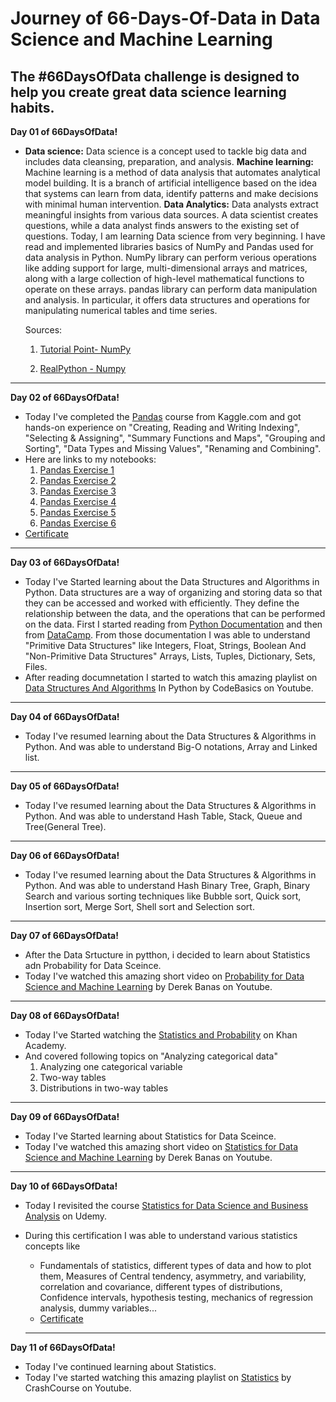 # Journey of 66-Days-Of-Data in Data Science and Machine Learning

The #66DaysOfData challenge is designed to help you create great data science learning habits.
---


**Day 01 of 66DaysOfData!**

- __Data science:__ Data science is a concept used to tackle big data and includes data cleansing, preparation, and analysis. __Machine learning:__ Machine learning is a method of data analysis that automates analytical model building. It is a branch of artificial intelligence based on the idea that systems can learn from data, identify patterns and make decisions with minimal human intervention. __Data Analytics:__ Data analysts extract meaningful insights from various data sources. A data scientist creates questions, while a data analyst finds answers to the existing set of questions.
Today, I am learning Data science from very beginning. I have read and implemented libraries basics of NumPy and Pandas used for data analysis in Python.
NumPy library can perform verious operations like adding support for large, multi-dimensional arrays and matrices, along with a large collection of high-level mathematical functions to operate on these arrays.
pandas library can perform data manipulation and analysis. In particular, it offers data structures and operations for manipulating numerical tables and time series.

  Sources:
  
  1. [Tutorial Point- NumPy](https://www.tutorialspoint.com/numpy/index.htm)
  
  2. [RealPython - Numpy](https://realpython.com/numpy-array-programming/)
---

**Day 02 of 66DaysOfData!**

- Today I've completed the [Pandas](https://www.kaggle.com/learn/pandas) course from Kaggle.com and got hands-on experience on "Creating, Reading and Writing Indexing", "Selecting & Assigning", "Summary Functions and Maps", "Grouping and Sorting", "Data Types and Missing Values", "Renaming and Combining".
- Here are links to my notebooks:
  1. [Pandas Exercise 1](https://www.kaggle.com/swapnilbhange/pandas-exercise-1-creating-reading-and-writing)
  2. [Pandas Exercise 2](https://www.kaggle.com/swapnilbhange/pandas-exercise-2-indexing-selecting-assigning)
  3. [Pandas Exercise 3](https://www.kaggle.com/swapnilbhange/pandas-exercise-3-summary-functions-and-maps)
  4. [Pandas Exercise 4](https://www.kaggle.com/swapnilbhange/pandas-exercise-4-grouping-and-sorting)
  5. [Pandas Exercise 5](https://www.kaggle.com/swapnilbhange/pandas-exercise-5-data-types-and-missing-values)
  6. [Pandas Exercise 6](https://www.kaggle.com/swapnilbhange/pandas-exercise-6-renaming-and-combining)
- [Certificate](https://raw.githubusercontent.com/swapnilbhange/66-Days-Of-Data/main/Certificates/Swapnil%20Bhange%20-%20Pandas.png)
---

**Day 03 of 66DaysOfData!**
- Today I've Started learning about the Data Structures and Algorithms in Python. Data structures are a way of organizing and storing data so that they can be accessed and worked with efficiently. They define the relationship between the data, and the operations that can be performed on the data. First I started reading from [Python Documentation](https://docs.python.org/3/tutorial/datastructures.html) and then from [DataCamp](https://www.datacamp.com/community/tutorials/data-structures-python). From those documentation I was able to understand "Primitive Data Structures" like Integers, Float, Strings, Boolean And "Non-Primitive Data Structures" Arrays, Lists, Tuples, Dictionary, Sets, Files.
- After reading documnetation I started to watch this amazing playlist on [Data Structures And Algorithms](https://youtube.com/playlist?list=PLeo1K3hjS3uu_n_a__MI_KktGTLYopZ12) In Python by CodeBasics on Youtube.
---

**Day 04 of 66DaysOfData!**

- Today I've resumed learning about the Data Structures & Algorithms in Python. And was able to understand Big-O notations, Array and Linked list.
--- 

**Day 05 of 66DaysOfData!**

- Today I've resumed learning about the Data Structures & Algorithms in Python. And was able to understand Hash Table, Stack, Queue and Tree(General Tree).

---

**Day 06 of 66DaysOfData!**

- Today I've resumed learning about the Data Structures & Algorithms in Python. And was able to understand Hash Binary Tree, Graph, Binary Search and various sorting techniques like Bubble sort, Quick sort, Insertion sort, Merge Sort, Shell sort and Selection sort.

---

**Day 07 of 66DaysOfData!**

- After the Data Srtucture in pytthon, i decided to learn about Statistics adn Probability for Data Sceince. 
- Today I've watched this amazing short video on [Probability for Data Science and Machine Learning](https://www.youtube.com/watch?v=sEte4hXEgJ8&list=PLGLfVvz_LVvQy4mkmEvtFwZGg1S38MUmn) by 
Derek Banas on Youtube.
---
**Day 08 of 66DaysOfData!**

- Today I've Started watching the [Statistics and Probability](https://www.khanacademy.org/math/statistics-probability) on Khan Academy.
- And covered following topics on "Analyzing categorical data"
  1. Analyzing one categorical variable 
  2. Two-way tables
  3. Distributions in two-way tables
  
 ---
 
 **Day 09 of 66DaysOfData!**

- Today I've Started learning about Statistics for Data Sceince.
-  Today I've watched this amazing short video on [Statistics for Data Science and Machine Learning](https://www.youtube.com/watch?v=tcusIOfI_GM&t=87s) by 
Derek Banas on Youtube.

---

**Day 10 of 66DaysOfData!**

- Today I revisited the course [Statistics for Data Science and Business Analysis](https://www.udemy.com/course/statistics-for-data-science-and-business-analysis/) on Udemy.
- During this certification I was able to understand various statistics concepts like 
  - Fundamentals of statistics, different types of data and how to plot them, Measures of Central tendency, asymmetry, and variability, correlation and covariance, different types of distributions, Confidence intervals, hypothesis testing, mechanics of regression analysis, dummy variables...
  - [Certificate](https://raw.githubusercontent.com/swapnilbhange/66-Days-Of-Data/main/Certificates/Statistics%20UC-2df08ae1-b1e4-48f1-8538-9932ee1333cd.jpg)
  
  ---
**Day 11 of 66DaysOfData!**

- Today I've continued learning about Statistics.
-  Today I've started watching this amazing playlist on [Statistics](https://youtube.com/playlist?list=PL8dPuuaLjXtNM_Y-bUAhblSAdWRnmBUcr) by 
CrashCourse on Youtube.

